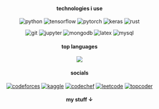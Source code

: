 <h4 align="center">technologies i use</h4>
<p align="center">
<img alt="python" src="https://img.shields.io/badge/python-0D1117?logo=python&logoColor=blue&style=flat-square">
<img alt="tensorflow" src="https://img.shields.io/badge/tensorflow-0D1117?logo=tensorflow&logoColor=FF86001&style=flat-square">
<img alt="pytorch" src="https://img.shields.io/badge/pytorch-0D1117?logo=pytorch&logoColor=EE4C2C&style=flat-square">
<img alt="keras" src="https://img.shields.io/badge/keras-0D1117?logo=keras&logoColor=C90000&style=flat-square">
<img alt="rust" src="https://img.shields.io/badge/rust-0D1117?logo=rust&logoColor=F74C00&style=flat-square">
</p>
<p align="center">
<img alt="git" src="https://img.shields.io/badge/git-0D1117?logo=git&logoColor=E84E31&style=flat-square">
<img alt="jupyter" src="https://img.shields.io/badge/jupyter-0D1117?logo=jupyter&logoColor=F37821&style=flat-square">
<img alt="mongodb" src="https://img.shields.io/badge/mongodb-0D1117?logo=mongodb&logoColor=10AA50&style=flat-square">
<img alt="latex" src="https://img.shields.io/badge/latex-0D1117?logo=latex&logoColor=008181&style=flat-square">
<img alt="mysql" src="https://img.shields.io/badge/mysql-0D1117?logo=mysql&logoColor=E48E00&style=flat-square">
</p>
<h4 align="center">top languages</h4>
<p align="center"><img src="https://github-readme-stats.vercel.app/api/top-langs/?username=keyp0s&layout=compact&theme=dark&bg_color=0D1117&hide_border=true&border_radius=0&hide_title=true&hide=css,html,procfile" /></p>

<h4 align="center">socials</h4>
<p align="center">
<a href="https://codeforces.com/profile/keypos"><img alt="codeforces" src="https://img.shields.io/badge/codeforces-0D1117?logo=codeforces&logoColor=B41D22&style=flat-square"></a>
<a href="https://www.kaggle.com/keypos"><img alt="kaggle" src="https://img.shields.io/badge/kaggle-0D1117?logo=kaggle&logoColor=20BEFF&style=flat-square"></a>
<a href="https://www.codechef.com/users/keypos"><img alt="codechef" src="https://img.shields.io/badge/codechef-0D1117?logo=codechef&logoColor=F8F3DE&style=flat-square"></a>
<a href="https://leetcode.com/keypos/"><img alt="leetcode" src="https://img.shields.io/badge/leetcode-0D1117?logo=leetcode&logoColor=F79C15&style=flat-square"></a>
<a href="https://www.topcoder.com/members/keypos"><img alt="topcoder" src="https://img.shields.io/badge/topcoder-0D1117?logo=topcoder&logoColor=9D378B&style=flat-square"></a>
</p>

<h4 align="center">my stuff ↓</h4>
